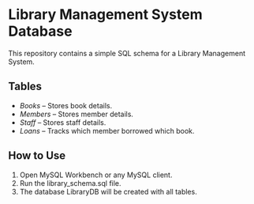 # Library Management System Database

This repository contains a simple SQL schema for a Library Management System.

## Tables
- *Books* – Stores book details.
- *Members* – Stores member details.
- *Staff* – Stores staff details.
- *Loans* – Tracks which member borrowed which book.

## How to Use
1. Open MySQL Workbench or any MySQL client.
2. Run the library_schema.sql file.
3. The database LibraryDB will be created with all tables.
